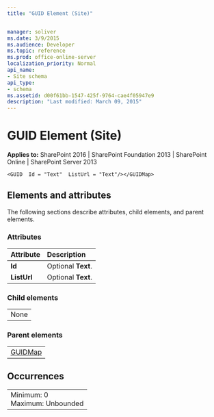 ```yaml
---
title: "GUID Element (Site)"


manager: soliver
ms.date: 3/9/2015
ms.audience: Developer
ms.topic: reference
ms.prod: office-online-server
localization_priority: Normal
api_name:
- Site schema
api_type:
- schema
ms.assetid: d00f61bb-1547-425f-9764-cae4f05947e9
description: "Last modified: March 09, 2015"
---
```


# GUID Element (Site)

 
  
 **Applies to:** SharePoint 2016 | SharePoint Foundation 2013 | SharePoint Online | SharePoint Server 2013
  
```VB.net
<GUID  Id = "Text"  ListUrl = "Text"/></GUIDMap>
```

## Elements and attributes

The following sections describe attributes, child elements, and parent elements.

### Attributes

|**Attribute**|**Description**|
|:-----|:-----|
|**Id** <br/> |Optional **Text**.  <br/> |
|**ListUrl** <br/> |Optional **Text**.  <br/> |
   
### Child elements

||
|:-----|
|None |
   
### Parent elements

||
|:-----|
|[GUIDMap](guidmap-element-site.md)|
   
## Occurrences

||
|:-----|
|Minimum: 0  <br/> Maximum: Unbounded  <br/> |
   

